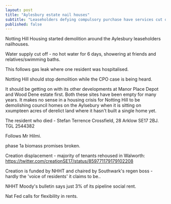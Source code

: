 ```yaml
---
layout: post
title: "Aylesbury estate nail houses"
subtitle: "Leaseholders defying compulsory purchase have services cut off by demolition crew as the homes around them are demolished"
published: false
---
```


Notting Hill Housing started demolition around the Aylesbury leaseholders nailhouses.

Water supply cut off - no hot water for 6 days, showering at friends and relatives/swimming baths.

This follows gas leak where one resident was hospitalised.

Notting Hill should stop demolition while the CPO case is being heard. 

It should be getting on with its other developments at Manor Place Depot and Wood Dene estate first. Both these sites have been empty for many years. It makes no sense in a housing crisis for Notting Hill to be demolishing council homes on the Aylsebury when it is sitting on xxumpteen acres of derelict land where it hasn't built a single home yet.

The resident who died - Stefan Terrence Crossfield, 28 Arklow SE17 2BJ. TGL 2544382

Follows Mr Hilmi.

phase 1a biomass promises broken.

Creation displacement - majority of tenants rehoused in Walworth:
https://twitter.com/creationSE17/status/859771179179102208

Creation is funded by NHHT and chaired by Southwark's regen boss - hardly the 'voice of residents' it claims to be..

NHHT Moody's bulletin says just 3% of its pipeline social rent.

Nat Fed calls for flexibility in rents.
